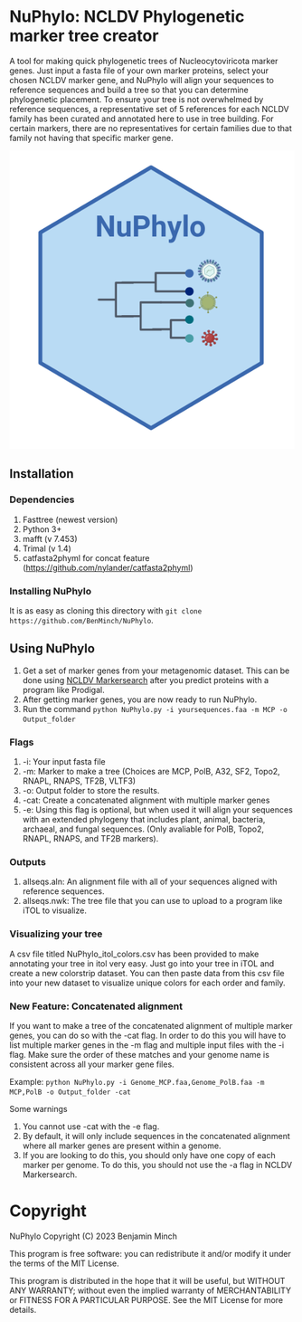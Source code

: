 # NuPhylo: NCLDV Phylogenetic marker tree creator
A tool for making quick phylogenetic trees of Nucleocytoviricota marker genes. Just input a fasta file of your own marker proteins, select your chosen NCLDV marker gene, and NuPhylo will align your sequences to reference sequences and build a tree so that you can determine phylogenetic placement. To ensure your tree is not overwhelmed by reference sequences, a representative set of 5 references for each NCLDV family has been curated and annotated here to use in tree building. For certain markers, there are no representatives for certain families due to that family not having that specific marker gene. 


![alt text](https://github.com/BenMinch/NuPhylo/blob/main/logo.png)


## Installation

### Dependencies
1. Fasttree (newest version)
2. Python 3+
3. mafft (v 7.453)
4. Trimal (v 1.4)
5. catfasta2phyml for concat feature (https://github.com/nylander/catfasta2phyml)

### Installing NuPhylo

It is as easy as cloning this directory with `git clone https://github.com/BenMinch/NuPhylo`. 

## Using NuPhylo

1. Get a set of marker genes from your metagenomic dataset. This can be done using [NCLDV Markersearch](https://github.com/faylward/ncldv_markersearch) after you predict proteins with a program like Prodigal.
2. After getting marker genes, you are now ready to run NuPhylo.
3. Run the command `python NuPhylo.py -i yoursequences.faa -m MCP -o Output_folder`

### Flags

1. -i: Your input fasta file
2. -m: Marker to make a tree (Choices are MCP, PolB, A32, SF2, Topo2, RNAPL, RNAPS, TF2B, VLTF3)
3. -o: Output folder to store the results.
4. -cat: Create a concatenated alignment with multiple marker genes
5. -e: Using this flag is optional, but when used it will align your sequences with an extended phylogeny that includes plant, animal, bacteria, archaeal, and fungal sequences. (Only avaliable for PolB, Topo2, RNAPL, RNAPS, and TF2B markers).

### Outputs
1. allseqs.aln: An alignment file with all of your sequences aligned with reference sequences.
2. allseqs.nwk: The tree file that you can use to upload to a program like iTOL to visualize.

### Visualizing your tree

A csv file titled NuPhylo_itol_colors.csv has been provided to make annotating your tree in itol very easy. Just go into your tree in iTOL and create a new colorstrip dataset. You can then paste data from this csv file into your new dataset to visualize unique colors for each order and family.

### New Feature: Concatenated alignment

If you want to make a tree of the concatenated alignment of multiple marker genes, you can do so with the -cat flag. In order to do this you will have to list multiple marker genes in the -m flag and multiple input files with the -i flag. Make sure the order of these matches and your genome name is consistent across all your marker gene files. 

Example: `python NuPhylo.py -i Genome_MCP.faa,Genome_PolB.faa -m MCP,PolB -o Output_folder -cat`

Some warnings
1. You cannot use -cat with the -e flag.
2. By default, it will only include sequences in the concatenated alignment where all marker genes are present within a genome.
3. If you are looking to do this, you should only have one copy of each marker per genome. To do this, you should not use the -a flag in NCLDV Markersearch.

# Copyright
NuPhylo Copyright (C) 2023 Benjamin Minch

This program is free software: you can redistribute it and/or modify it under the terms of the MIT License.

This program is distributed in the hope that it will be useful, but WITHOUT ANY WARRANTY; without even the implied warranty of MERCHANTABILITY or FITNESS FOR A PARTICULAR PURPOSE. See the MIT License for more details.
